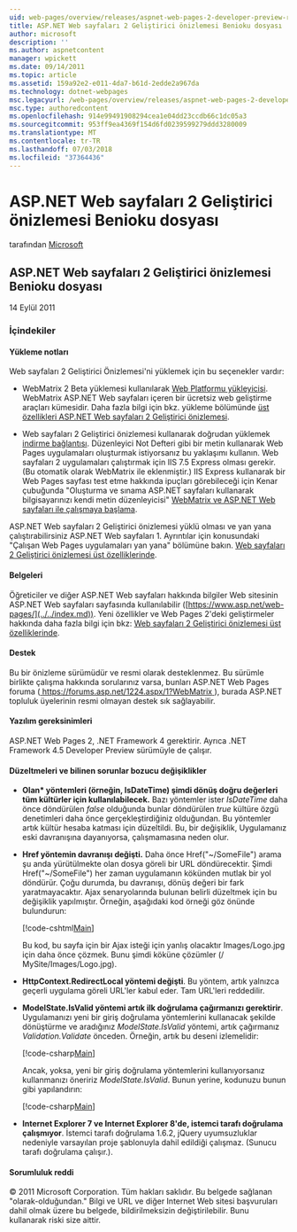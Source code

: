 ```yaml
---
uid: web-pages/overview/releases/aspnet-web-pages-2-developer-preview-readme
title: ASP.NET Web sayfaları 2 Geliştirici önizlemesi Benioku dosyası | Microsoft Docs
author: microsoft
description: ''
ms.author: aspnetcontent
manager: wpickett
ms.date: 09/14/2011
ms.topic: article
ms.assetid: 159a92e2-e011-4da7-b61d-2edde2a967da
ms.technology: dotnet-webpages
msc.legacyurl: /web-pages/overview/releases/aspnet-web-pages-2-developer-preview-readme
msc.type: authoredcontent
ms.openlocfilehash: 914e99491908294cea1e04dd23ccdb66c1dc05a3
ms.sourcegitcommit: 953ff9ea4369f154d6fd0239599279ddd3280009
ms.translationtype: MT
ms.contentlocale: tr-TR
ms.lasthandoff: 07/03/2018
ms.locfileid: "37364436"
---
```

<a name="aspnet-web-pages-2-developer-preview-readme"></a>ASP.NET Web sayfaları 2 Geliştirici önizlemesi Benioku dosyası
====================
tarafından [Microsoft](https://github.com/microsoft)

## <a name="aspnet-web-pages-2-developer-preview-readme"></a>ASP.NET Web sayfaları 2 Geliştirici önizlemesi Benioku dosyası

14 Eylül 2011

### <a name="contents"></a>İçindekiler

#### <a id="_Toc303701284"></a>  Yükleme notları

Web sayfaları 2 Geliştirici Önizlemesi'ni yüklemek için bu seçenekler vardır:

- WebMatrix 2 Beta yüklemesi kullanılarak [Web Platformu yükleyicisi](https://go.microsoft.com/fwlink/?LinkId=226883). WebMatrix ASP.NET Web sayfaları içeren bir ücretsiz web geliştirme araçları kümesidir. Daha fazla bilgi için bkz. yükleme bölümünde [üst özellikleri ASP.NET Web sayfaları 2 Geliştirici önizlemesi](https://go.microsoft.com/fwlink/?LinkID=227824).

- Web sayfaları 2 Geliştirici önizlemesi kullanarak doğrudan yüklemek [indirme bağlantısı](https://go.microsoft.com/fwlink/?LinkID=226335). Düzenleyici Not Defteri gibi bir metin kullanarak Web Pages uygulamaları oluşturmak istiyorsanız bu yaklaşımı kullanın. Web sayfaları 2 uygulamaları çalıştırmak için IIS 7.5 Express olması gerekir. (Bu otomatik olarak WebMatrix ile eklenmiştir.) IIS Express kullanarak bir Web Pages sayfası test etme hakkında ipuçları görebileceği için Kenar çubuğunda "Oluşturma ve sınama ASP.NET sayfaları kullanarak bilgisayarınızı kendi metin düzenleyicisi" [WebMatrix ve ASP.NET Web sayfaları ile çalışmaya başlama](https://go.microsoft.com/fwlink/?LinkId=202889).

ASP.NET Web sayfaları 2 Geliştirici önizlemesi yüklü olması ve yan yana çalıştırabilirsiniz ASP.NET Web sayfaları 1. <a id="a"></a>Ayrıntılar için konusundaki "Çalışan Web Pages uygulamaları yan yana" bölümüne bakın. [Web sayfaları 2 Geliştirici önizlemesi üst özelliklerinde](https://go.microsoft.com/fwlink/?LinkID=227824).

#### <a id="_Toc303701285"></a>  Belgeleri

Öğreticiler ve diğer ASP.NET Web sayfaları hakkında bilgiler Web sitesinin ASP.NET Web sayfaları sayfasında kullanılabilir ([https://www.asp.net/web-pages/](../../index.md)). Yeni özellikler ve Web Pages 2'deki geliştirmeler hakkında daha fazla bilgi için bkz: [Web sayfaları 2 Geliştirici önizlemesi üst özelliklerinde](https://go.microsoft.com/fwlink/?LinkID=227824).

#### <a id="_Toc303701286"></a>  Destek

<a id="_Toc209852135"></a><a id="_Toc255833657"></a> Bu bir önizleme sürümüdür ve resmi olarak desteklenmez. Bu sürümle birlikte çalışma hakkında sorularınız varsa, bunları ASP.NET Web Pages foruma ([ https://forums.asp.net/1224.aspx/1?WebMatrix ](https://forums.asp.net/1224.aspx/1?WebMatrix) ), burada ASP.NET topluluk üyelerinin resmi olmayan destek sık sağlayabilir.

#### <a id="_Toc303701287"></a>  Yazılım gereksinimleri

ASP.NET Web Pages 2, .NET Framework 4 gerektirir. Ayrıca .NET Framework 4.5 Developer Preview sürümüyle de çalışır.

<a id="_Toc303701288"></a><a id="_Breaking_Changes"></a>

#### <a name="fixes-known-issues-and-breaking-changes"></a>Düzeltmeleri ve bilinen sorunlar bozucu değişiklikler

<a id="_Toc224729061"></a><a id="_Toc238051347"></a>

- **Olan\* yöntemleri (örneğin, IsDateTime) şimdi dönüş doğru değerleri tüm kültürler için kullanılabilecek.** Bazı yöntemler ister *IsDateTime* daha önce döndürülen *false* olduğunda bunlar döndürülen *true* kültüre özgü denetimleri daha önce gerçekleştirdiğiniz olduğundan. Bu yöntemler artık kültür hesaba katması için düzeltildi. Bu, bir değişiklik, Uygulamanız eski davranışına dayanıyorsa, çalışmamasına neden olur.
- **Href yöntemin davranışı değişti.** Daha önce Href("~/SomeFile") arama şu anda yürütülmekte olan dosya göreli bir URL döndürecektir. Şimdi Href("~/SomeFile") her zaman uygulamanın kökünden mutlak bir yol döndürür. Çoğu durumda, bu davranışı, dönüş değeri bir fark yaratmayacaktır. Ajax senaryolarında bulunan belirli düzeltmek için bu değişiklik yapılmıştır. Örneğin, aşağıdaki kod örneği göz önünde bulundurun: 

    [!code-cshtml[Main](aspnet-web-pages-2-developer-preview-readme/samples/sample1.cshtml)]

    Bu kod, bu sayfa için bir Ajax isteği için yanlış olacaktır Images/Logo.jpg için daha önce çözmek. Bunu şimdi köküne çözümler (/ MySite/Images/Logo.jpg).
- **HttpContext.RedirectLocal yöntemi değişti**. Bu yöntem, artık yalnızca geçerli uygulama göreli URL'ler kabul eder. Tam URL'leri reddedilir.
- **ModelState.IsValid yöntemi artık ilk doğrulama çağırmanızı gerektirir**. Uygulamanızı yeni bir giriş doğrulama yöntemlerini kullanacak şekilde dönüştürme ve aradığınız *ModelState.IsValid* yöntemi, artık çağırmanız *Validation.Validate* önceden. Örneğin, artık bu deseni izlemelidir: 

    [!code-csharp[Main](aspnet-web-pages-2-developer-preview-readme/samples/sample2.cs)]

  Ancak, yoksa, yeni bir giriş doğrulama yöntemlerini kullanıyorsanız kullanmanızı öneririz *ModelState.IsValid*. Bunun yerine, kodunuzu bunun gibi yapılandırın: 

    [!code-csharp[Main](aspnet-web-pages-2-developer-preview-readme/samples/sample3.cs)]
- **Internet Explorer 7 ve Internet Explorer 8'de, istemci tarafı doğrulama çalışmıyor**. İstemci tarafı doğrulama 1.6.2, jQuery uyumsuzluklar nedeniyle varsayılan proje şablonuyla dahil edildiği çalışmaz. (Sunucu tarafı doğrulama çalışır.).

#### <a id="_Toc303701289"></a>  Sorumluluk reddi

© 2011 Microsoft Corporation. Tüm hakları saklıdır. Bu belgede sağlanan "olarak-olduğundan." Bilgi ve URL ve diğer Internet Web sitesi başvuruları dahil olmak üzere bu belgede, bildirilmeksizin değiştirilebilir. Bunu kullanarak riski size aittir.
